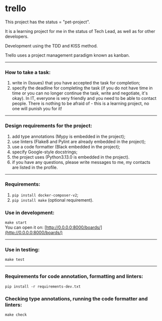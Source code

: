 # trello  

This project has the status = "pet-project".  

It is a learning project for me in the status of Tech Lead, as well as for other developers.

Development using the TDD and KISS method.

Trello uses a project management paradigm known as kanban.

---

### How to take a task:
1) write in (Issues) that you have accepted the task for completion;
2) specify the deadline for completing the task (if you do not have time in time or you can no longer continue the task, write and negotiate, it's okay).
In IT, everyone is very friendly and you need to be able to contact people.
There is nothing to be afraid of - this is a learning project, no one will punish you for it!

---

### Design requirements for the project:
1) add type annotations (Mypy is embedded in the project);
2) use linters (Flake8 and Pylint are already embedded in the project);
3) use a code formatter (Black embedded in the project);
4) specify Google-style docstrings;
5) the project uses (Python3.13.0 is embedded in the project).
6) if you have any questions, please write messages to me, my contacts are listed in the profile.

---

### Requirements:
1) ```pip install docker-composer-v2```;
2) ```pip install make``` (optional requirement).

### Use in development:
```make start```  
You can open it on: [http://0.0.0.0:8000/boards/](http://0.0.0.0:8000/boards/)

---

### Use in testing:
```make test```

---
### Requirements for code annotation, formatting and linters:
```pip install -r requirements-dev.txt```

### Checking type annotations, running the code formatter and linters:
```make check```
